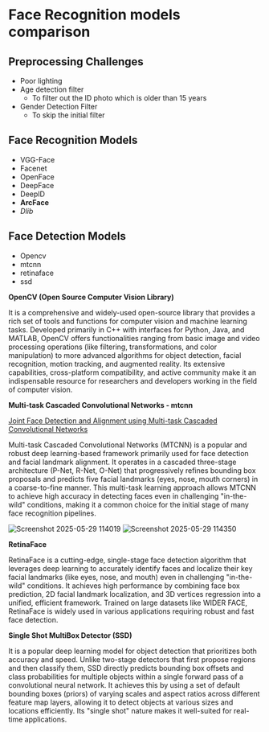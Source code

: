# Face Recognition models comparison

## **Preprocessing Challenges**
- Poor lighting 
- Age detection filter
  - To filter out the ID photo which is older than 15 years
- Gender Detection Filter
  - To skip the initial filter


## **Face Recognition Models**
- VGG-Face
- Facenet
- OpenFace
- DeepFace
- DeepID
- **ArcFace**
- *Dlib*

## **Face Detection Models**
- Opencv
- mtcnn
- retinaface
- ssd

**OpenCV (Open Source Computer Vision Library)**

It is a comprehensive and widely-used open-source library that provides a rich set of tools and functions for computer vision and machine learning tasks. Developed primarily in C++ with interfaces for Python, Java, and MATLAB, OpenCV offers functionalities ranging from basic image and video processing operations (like filtering, transformations, and color manipulation) to more advanced algorithms for object detection, facial recognition, motion tracking, and augmented reality. Its extensive capabilities, cross-platform compatibility, and active community make it an indispensable resource for researchers and developers working in the field of computer vision.

**Multi-task Cascaded Convolutional Networks - mtcnn**

[Joint Face Detection and Alignment using Multi-task Cascaded Convolutional Networks](https://arxiv.org/pdf/1604.02878)

Multi-task Cascaded Convolutional Networks (MTCNN) is a popular and robust deep learning-based framework primarily used for face detection and facial landmark alignment. It operates in a cascaded three-stage architecture (P-Net, R-Net, O-Net) that progressively refines bounding box proposals and predicts five facial landmarks (eyes, nose, mouth corners) in a coarse-to-fine manner. This multi-task learning approach allows MTCNN to achieve high accuracy in detecting faces even in challenging "in-the-wild" conditions, making it a common choice for the initial stage of many face recognition pipelines.

![Screenshot 2025-05-29 114019](https://github.com/user-attachments/assets/cd127c28-8735-4dc4-9a6c-495f9e823a29)
![Screenshot 2025-05-29 114350](https://github.com/user-attachments/assets/1d7fb5e3-dd70-4979-a3e5-9214a9110988)

**RetinaFace**

RetinaFace is a cutting-edge, single-stage face detection algorithm that leverages deep learning to accurately identify faces and localize their key facial landmarks (like eyes, nose, and mouth) even in challenging "in-the-wild" conditions. It achieves high performance by combining face box prediction, 2D facial landmark localization, and 3D vertices regression into a unified, efficient framework. Trained on large datasets like WIDER FACE, RetinaFace is widely used in various applications requiring robust and fast face detection.

**Single Shot MultiBox Detector (SSD)**

It is a popular deep learning model for object detection that prioritizes both accuracy and speed. Unlike two-stage detectors that first propose regions and then classify them, SSD directly predicts bounding box offsets and class probabilities for multiple objects within a single forward pass of a convolutional neural network. It achieves this by using a set of default bounding boxes (priors) of varying scales and aspect ratios across different feature map layers, allowing it to detect objects at various sizes and locations efficiently. Its "single shot" nature makes it well-suited for real-time applications.

